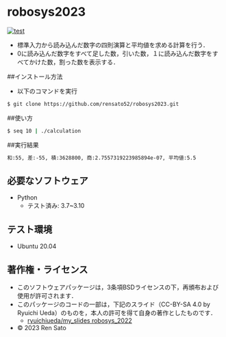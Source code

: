 # robosys2023
[![test](https://github.com/rensato52/robosys2023/actions/workflows/test.yml/badge.svg)](https://github.com/rensato52/robosys2023/actions/workflows/test.yml)

* 標準入力から読み込んだ数字の四則演算と平均値を求める計算を行う．
* 0に読み込んだ数字をすべて足した数，引いた数，１に読み込んだ数字をすべてかけた数，割った数を表示する．

##インストール方法
* 以下のコマンドを実行
```bash
$ git clone https://github.com/rensato52/robosys2023.git
```


##使い方

```bash
$ seq 10 | ./calculation
```

##実行結果
```bash
和:55, 差:-55, 積:3628800, 商:2.7557319223985894e-07, 平均値:5.5
```

## 必要なソフトウェア
* Python
  * テスト済み: 3.7~3.10

## テスト環境
* Ubuntu 20.04

## 著作権・ライセンス
* このソフトウェアパッケージは，3条項BSDライセンスの下，再頒布および使用が許可されます．
* このパッケージのコードの一部は，下記のスライド（CC-BY-SA 4.0 by Ryuichi Ueda）のものを，本人の許可を得て自身の著作としたものです．
	*  [ryuichiueda/my_slides robosys_2022](https://github.com/ryuichiueda/my_slides/tree/master/robosys_2022)
* © 2023 Ren Sato
